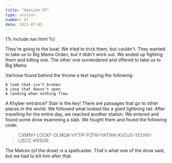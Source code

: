 ```yaml
---
title: "Session 47"
type: session
number: 47
date: 2021-07-03
---
```


{% include nav.html %}

They're going to the boat. We tried to trick them, but couldn't. They wanted to take us to Big Mama Orden, but it didn't work out. We ended up fighting them and killing one. The other one surrendered and offered to take us to Big Mama

Varhoue found behind the throne a text saying the following:

```
A look that isn't broken
A case that doesn't open
A landing when nothing flew
```

A Khyber entrance? Stair is the key!
There are passages that go to other places in the world. We followed what looked like a giant lightning rail. After travelling for the entire day, we reached another station. We entered and found some drow examining a slab. We fought them and found the following code:

> CXMNV-LOCKF-DLMQK-VYTIP-PZFAI-YATWA-KVOJG-YEUHV-LISCC-KRSOR

The Matron (of the drow) is a spellcaster. That's what one of the drow said, but we had to kill him after that.